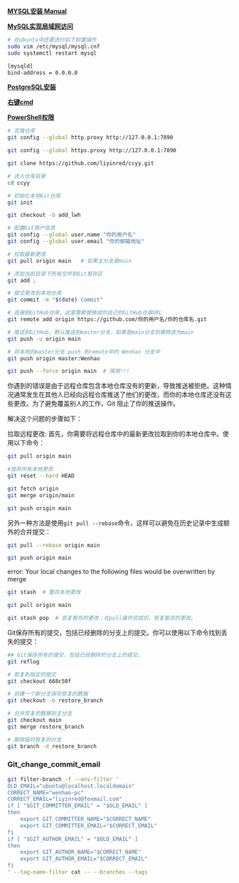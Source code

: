 [**MYSQL安装 Manual**](https://blog.csdn.net/weixin_47406082/article/details/131867849?ops_request_misc=%257B%2522request%255Fid%2522%253A%2522171660092916800197070475%2522%252C%2522scm%2522%253A%252220140713.130102334..%2522%257D&request_id=171660092916800197070475&biz_id=0&utm_medium=distribute.pc_search_result.none-task-blog-2~all~top_positive~default-2-131867849-null-null.142^v100^pc_search_result_base5&utm_term=mysql%E5%AE%89%E8%A3%85&spm=1018.2226.3001.4187)

[**MySQL实现局域网访问**](https://blog.csdn.net/m0_67906358/article/details/131985937)
```bash
# 在ubuntu中还要进行如下前置操作
sudo vim /etc/mysql/mysql.cnf
sudo systemctl restart mysql

[mysqld]
bind-address = 0.0.0.0

```
[**PostgreSQL安装**](https://github.com/liyinred/Conda/blob/main/postgres.md)

[**右键cmd**](https://blog.csdn.net/qq_46068864/article/details/122884290)

[**PowerShell权限**](https://blog.csdn.net/weixin_41194129/article/details/140538410)

```bash
# 克隆仓库
git config --global http.proxy http://127.0.0.1:7890

git config --global https.proxy http://127.0.0.1:7890

git clone https://github.com/liyinred/ccyy.git

# 进入仓库目录
cd ccyy

# 初始化本地Git仓库
git init

git checkout -b add_lwh

# 配置Git用户信息
git config --global user.name "你的用户名"
git config --global user.email "你的邮箱地址"

# 拉取最新更改
git pull origin main   # 如果主分支是main

# 添加当前目录下所有文件到Git暂存区
git add .

# 提交更改到本地仓库
git commit -m "$(date) Commit"

# 连接到GitHub仓库，这里需要替换成你自己的GitHub仓库URL
git remote add origin https://github.com/你的用户名/你的仓库名.git

# 推送到GitHub，默认推送到master分支，如果是main分支则需修改为main
git push -u origin main

# 将本地的master分支 push 到remote中的 Wenhao 分支中
git push origin master:Wenhao

git push --force origin main  # 慎用!!!
```
你遇到的错误是由于远程仓库包含本地仓库没有的更新，导致推送被拒绝。这种情况通常发生在其他人已经向远程仓库推送了他们的更改，而你的本地仓库还没有这些更改。为了避免覆盖别人的工作，Git 阻止了你的推送操作。

解决这个问题的步骤如下：

拉取远程更改:
首先，你需要将远程仓库中的最新更改拉取到你的本地仓库中。使用以下命令：

```bash
git pull origin main

#放弃所有本地更改
git reset --hard HEAD

git fetch origin
git merge origin/main

git push origin main
```

另外一种方法是使用```git pull --rebase```命令，这样可以避免在历史记录中生成额外的合并提交：

```bash
git pull --rebase origin main

git push origin main
```
error: Your local changes to the following files would be overwritten by merge

```bash
git stash  # 暂存本地更改

git pull origin main

git stash pop  # 恢复暂存的更改：在pull操作完成后，恢复暂存的更改。
```

Git保存所有的提交，包括已经删除的分支上的提交。你可以使用以下命令找到丢失的提交：
```bash
## Git保存所有的提交，包括已经删除的分支上的提交。
git reflog

# 恢复到指定的提交
git checkout 668c50f

# 创建一个新分支保存恢复的数据
git checkout -b restore_branch

# 合并恢复的数据到主分支
git checkout main
git merge restore_branch

# 删除临时恢复的分支
git branch -d restore_branch
```
### Git_change_commit_email
```bash
git filter-branch -f --env-filter '
OLD_EMAIL="ubuntu@localhost.localdomain"
CORRECT_NAME="wenhao-pc"
CORRECT_EMAIL="liyinred@foxmail.com"
if [ "$GIT_COMMITTER_EMAIL" = "$OLD_EMAIL" ]
then
    export GIT_COMMITTER_NAME="$CORRECT_NAME"
    export GIT_COMMITTER_EMAIL="$CORRECT_EMAIL"
fi
if [ "$GIT_AUTHOR_EMAIL" = "$OLD_EMAIL" ]
then
    export GIT_AUTHOR_NAME="$CORRECT_NAME"
    export GIT_AUTHOR_EMAIL="$CORRECT_EMAIL"
fi
' --tag-name-filter cat -- --branches --tags

```
